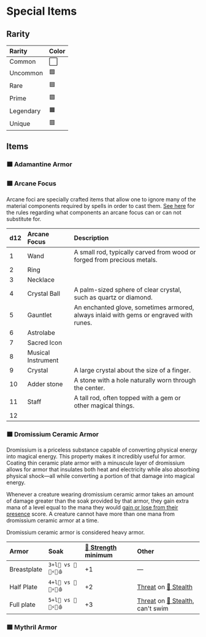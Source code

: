 # Special Items

## Rarity

| Rarity | Color |
| :--- | :--- |
| Common | ⬜ |
| Uncommon | 🟩 |
| Rare | 🟦 |
| Prime | 🟪 |
| Legendary | 🟧 |
| Unique | 🟥 |

## Items

### 🟧 Adamantine Armor

### 🟩 Arcane Focus

Arcane foci are specially crafted items that allow one to ignore many of the material components required by spells in order to cast them. [See here](../magic/rules-of-magic.md#arcane-focus) for the rules regarding what components an arcane focus can or can not substitute for.

| d12 | Arcane Focus | Description |
| :--- | :--- | :--- |
| 1 | Wand | A small rod, typically carved from wood or forged from precious metals. |
| 2 | Ring |  |
| 3 | Necklace |  |
| 4 | Crystal Ball | A palm-sized sphere of clear crystal, such as quartz or diamond. |
| 5 | Gauntlet | An enchanted glove, sometimes armored, always inlaid with gems or engraved with runes. |
| 6 | Astrolabe |  |
| 7 | Sacred Icon |  |
| 8 | Musical Instrument |  |
| 9 | Crystal | A large crystal about the size of a finger. |
| 10 | Adder stone | A stone with a hole naturally worn through the center. |
| 11 | Staff | A tall rod, often topped with a gem or other magical things. |
| 12 |  |  |

### 🟧 Dromissium Ceramic Armor

Dromissium is a priceless substance capable of converting physical energy into magical energy. This property makes it incredibly useful for armor. Coating thin ceramic plate armor with a minuscule layer of dromissium allows for armor that insulates both heat and electricity while also absorbing physical shock—all while converting a portion of that damage into magical energy.

Whenever a creature wearing dromissium ceramic armor takes an amount of damage greater than the soak provided by that armor, they gain extra mana of a level equal to the mana they would [gain or lose from their presence](../players-resources/creating-a-character.md#mana-from-presence) score. A creature cannot have more than one mana from dromissium ceramic armor at a time.

Dromissium ceramic armor is considered heavy armor.

| Armor | Soak | [💪 Strength](../ability-scores-and-skills.md#strength) minimum | Other |
| :--- | :--- | :--- | :--- |
| Breastplate | `3+l💜 vs 💢🧊⚡🔥🩸` | +1 | — |
| Half Plate | `4+l💜 vs 💢🧊⚡🔥🩸` | +2 | [Threat](../success-and-failure.md#dominance-and-threat) on [🤫 Stealth](../ability-scores-and-skills.md#stealth) |
| Full plate | `5+l💜 vs 💢🧊⚡🔥🩸` | +3 | [Threat](../success-and-failure.md#dominance-and-threat) on [🤫 Stealth](../ability-scores-and-skills.md#stealth), can't swim |

### 🟪 Mythril Armor



